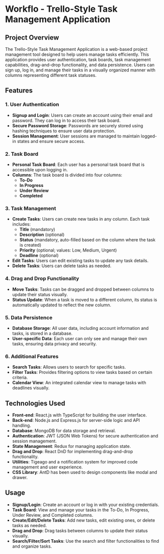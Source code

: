 # Workflo - Trello-Style Task Management Application

## Project Overview
The Trello-Style Task Management Application is a web-based project management tool designed to help users manage tasks efficiently. This application provides user authentication, task boards, task management capabilities, drag-and-drop functionality, and data persistence. Users can sign up, log in, and manage their tasks in a visually organized manner with columns representing different task statuses.

## Features

### 1. User Authentication
- **Signup and Login**: Users can create an account using their email and password. They can log in to access their task board.
- **Secure Password Storage**: Passwords are securely stored using hashing techniques to ensure user data protection.
- **Session Management**: User sessions are managed to maintain logged-in states and ensure secure access.

### 2. Task Board
- **Personal Task Board**: Each user has a personal task board that is accessible upon logging in.
- **Columns**: The task board is divided into four columns:
  - **To-Do**
  - **In Progress**
  - **Under Review**
  - **Completed**

### 3. Task Management
- **Create Tasks**: Users can create new tasks in any column. Each task includes:
  - **Title** (mandatory)
  - **Description** (optional)
  - **Status** (mandatory, auto-filled based on the column where the task is created)
  - **Priority** (optional; values: Low, Medium, Urgent)
  - **Deadline** (optional)
- **Edit Tasks**: Users can edit existing tasks to update any task details.
- **Delete Tasks**: Users can delete tasks as needed.

### 4. Drag and Drop Functionality
- **Move Tasks**: Tasks can be dragged and dropped between columns to update their status visually.
- **Status Update**: When a task is moved to a different column, its status is automatically updated to reflect the new column.

### 5. Data Persistence
- **Database Storage**: All user data, including account information and tasks, is stored in a database.
- **User-specific Data**: Each user can only see and manage their own tasks, ensuring data privacy and security.

### 6. Additional Features
- **Search Tasks**: Allows users to search for specific tasks.
- **Filter Tasks**: Provides filtering options to view tasks based on certain criteria.
- **Calendar View**: An integrated calendar view to manage tasks with deadlines visually.

## Technologies Used
- **Front-end**: React.js with TypeScript for building the user interface.
- **Back-end**: Node.js and Express.js for server-side logic and API handling.
- **Database**: MongoDB for data storage and retrieval.
- **Authentication**: JWT (JSON Web Tokens) for secure authentication and session management.
- **State Management**: Redux for managing application state.
- **Drag and Drop**: React DnD for implementing drag-and-drop functionality.
- **Utilities**: Tigeago and a notification system for improved code management and user experience.
- **CSS Library**: AntD has been used  to design components like modal and drawer.

## Usage
- **Signup/Login**: Create an account or log in with your existing credentials.
- **Task Board**: View and manage your tasks in the To-Do, In Progress, Under Review, and Completed columns.
- **Create/Edit/Delete Tasks**: Add new tasks, edit existing ones, or delete tasks as needed.
- **Drag and Drop**: Drag tasks between columns to update their status visually.
- **Search/Filter/Sort Tasks**: Use the search and filter functionalities to find and organize tasks.

